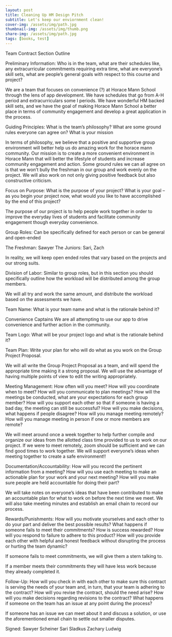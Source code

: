 ```yaml
---
layout: post
title: Cleaning Up HM Design Pitch
subtitle: Let's keep our enviornment clean!
cover-img: /assets/img/path.jpg
thumbnail-img: /assets/img/thumb.png
share-img: /assets/img/path.jpg
tags: [books, test]
---
```


Team Contract Section Outline

Preliminary Information: Who is in the team, what are their schedules like, any extracurricular commitments requiring extra time, what are everyone’s skill sets, what are people’s general goals with respect to this course and project?

We are a team that focuses on convenience (?) at Horace Mann School through the lens of app development. We have schedules that go from A-H period and extracurriculars some I periods. We have wonderful HM backed skill sets, and we have the goal of making Horace Mann School a better place in terms of community engagement and develop a great application in the process.

Guiding Principles: What is the team’s philosophy? What are some ground rules everyone can agree on? What is your mission

In terms of philosophy, we believe that a positive and supportive group environment will better help us do amazing work for the horace mann community. Our mission is to create a more convenient environment in Horace Mann that will better the lifestyle of students and increase community engagement and action. Some ground rules we can all agree on is that we won’t bully the freshman in our group and work evenly on the project. We will also work on not only giving positive feedback but also constructive criticism.

Focus on Purpose: What is the purpose of your project? What is your goal – as you begin your project now, what would you like to have accomplished by the end of this project?

The purpose of our project is to help people work together in order to improve the everyday lives of students and facilitate community engagement though everyday convenience.

Group Roles: Can be specifically defined for each person or can be general and open-ended

The Freshman: Sawyer
The Juniors: Sari, Zach

In reality, we will keep open ended roles that vary based on the projects and our strong suits.

Division of Labor: Similar to group roles, but in this section you should specifically outline how the workload will be distributed among the group members.

We will all try and work the same amount, and distribute the workload based on the assessments we have. 

Team Name: What is your team name and what is the rationale behind it?

Convenience Captains
We are all attempting to use our app to drive convenience and further action in the community.

Team Logo:
 What will be your project logo and what is the rationale behind it?

Team Plan: Write your plan for who will do what as you work on the Group Project Proposal.

We will all write the Group Project Proposal as a team, and will spend the appropriate time making it a strong proposal. We will use the advantage of having multiple points of view to edit the writing appropriately.

Meeting Management: How often will you meet? How will you coordinate when to meet? How will you communicate to plan meetings? How will the meetings be conducted, what are your expectations for each group member? How will you support each other so that if someone is having a bad day, the meeting can still be successful? How will you make decisions, what happens if people disagree? How will you manage meeting remotely? How will you manage meeting in person if one or more members are remote?

We will meet around once a week together to help further compile and organize our ideas from the allotted class time provided to us to work on our project. If we were to meet remotely, zoom should be sufficient and we can find good times to work together. We will support everyone’s ideas when meeting together to create a safe environment!!

Documentation/Accountability: How will you record the pertinent information from a meeting? How will you use each meeting to make an actionable plan for your work and your next meeting? How will you make sure people are held accountable for doing their part?

We will take notes on everyone’s ideas that have been contributed to make an accountable plan for what to work on before the next time we meet. We will also take meeting minutes and establish an email chain to record our process.

Rewards/Punishments: How will you motivate yourselves and each other to do your part and deliver the best possible results? What happens if someone fails to meet their commitments? How is success rewarded? How will you respond to failure to adhere to this product? How will you provide each other with helpful and honest feedback without disrupting the process or hurting the team dynamic?

If someone fails to meet commitments, we will give them a stern talking to.

If a member meets their commitments they will have less work because they already completed it.

Follow-Up: How will you check in with each other to make sure this contract is serving the needs of your team and, in turn, that your team is adhering to the contract? How will you revise the contract, should the need arise? How will you make decisions regarding revisions to the contract? What happens if someone on the team has an issue at any point during the process?

If someone has an issue we can meet about it and discuss a solution, or use the aforementioned email chain to settle out smaller disputes.

Signed:
Sawyer Scheiner
Sari Sladkus
Zachary Ludwig


